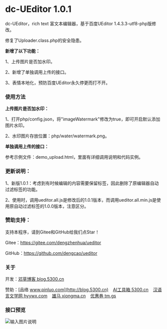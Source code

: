 # dc-UEditor 1.0.1

dc-UEditor，rich text 富文本编辑器，基于百度UEditor 1.4.3.3-utf8-php版修改。

修复了Uploader.class.php的安全隐患。

 **新增了以下功能：**

1、上传图片是否加水印。

2、新增了单独调用上传的接口。

3、表情本地化，预防百度UEditor永久停更而打不开。


### 使用方法

 **上传图片是否加水印：** 

1、打开php/config.json，将"imageWatermark"修改为true，即可开启默认添加图片水印。

2、水印图片存放位置：php/water/watermark.png。


 **单独调用上传的接口：** 

参考示例文件：demo_upload.html，里面有详细调用说明和代码实例。


### 更新说明：


1、新版1.0.1：考虑到有时候编辑的内容需要保留<span>标签，因此删除了原编辑器自动过滤<span>标签的功能。

2、使用时，调用ueditor.all.js是修改后的1.0.1版本，而调用ueditor.all.min.js是使用原自动过滤<span>标签的1.0.0版本，注意区分。


### 赞助支持：

支持本程序，请到Gitee和GitHub给我们点Star！

Gitee：https://gitee.com/dengzhenhua/ueditor

GitHub：https://github.com/dengcao/ueditor

### 关于

开发：[邓草博客 blog.5300.cn](http://blog.5300.cn)

赞助：[品络 www.pinluo.com](http://blog.5300.cn)  &ensp;  [AI工具箱 5300.cn](https://5300.cn)  &ensp;  [汉语言文学网 hyywx.com](https://hyywx.com)  &ensp;  [雄马 xiongma.cn](https://xiongma.cn) &ensp;  [优惠券 tm.gs](http://tm.gs)


### 接口预览

![输入图片说明](https://images.gitee.com/uploads/images/2020/0511/210952_13094c16_7397417.png "调用上传接口")



